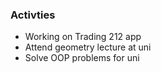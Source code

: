 ### Activties
- Working on Trading 212 app
- Attend geometry lecture at uni
- Solve OOP problems for uni
